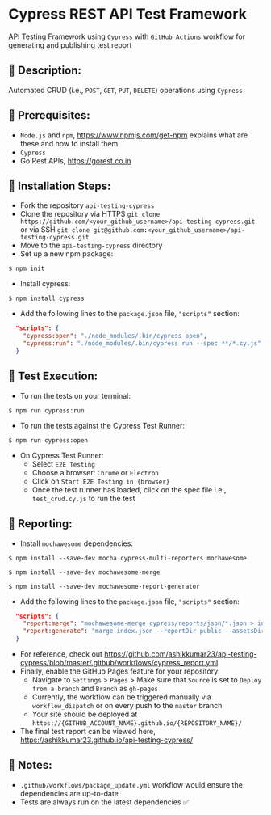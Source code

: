 # Cypress REST API Test Framework

API Testing Framework using `Cypress` with `GitHub Actions` workflow for generating and publishing test report

## 🚀 Description:

Automated CRUD (i.e., `POST`, `GET`, `PUT`, `DELETE`) operations using `Cypress`

## 🚀 Prerequisites:

- `Node.js` and `npm`, https://www.npmjs.com/get-npm explains what are these and how to install them
- `Cypress`
- Go Rest APIs, https://gorest.co.in

## 🚀 Installation Steps:

- Fork the repository `api-testing-cypress`
- Clone the repository via HTTPS `git clone https://github.com/<your_github_username>/api-testing-cypress.git` or via SSH `git clone git@github.com:<your_github_username>/api-testing-cypress.git`
- Move to the `api-testing-cypress` directory
- Set up a new npm package:

```commandline
$ npm init
```

- Install cypress:

```commandline
$ npm install cypress
```

- Add the following lines to the `package.json` file, `"scripts"` section:

```json
  "scripts": {
    "cypress:open": "./node_modules/.bin/cypress open",
    "cypress:run": "./node_modules/.bin/cypress run --spec **/*.cy.js"
  }
```

## 🚀 Test Execution:

- To run the tests on your terminal:

```commandline
$ npm run cypress:run
```

- To run the tests against the Cypress Test Runner:

```commandline
$ npm run cypress:open
```

- On Cypress Test Runner:
  - Select `E2E Testing`
  - Choose a browser: `Chrome` or `Electron`
  - Click on `Start E2E Testing in {browser}`
  - Once the test runner has loaded, click on the spec file i.e., `test_crud.cy.js` to run the test

## 🚀 Reporting:

- Install `mochawesome` dependencies:

```commandline
$ npm install --save-dev mocha cypress-multi-reporters mochawesome
```

```commandline
$ npm install --save-dev mochawesome-merge
```

```commandline
$ npm install --save-dev mochawesome-report-generator
```

- Add the following lines to the `package.json` file, `"scripts"` section:

```json
  "scripts": {
    "report:merge": "mochawesome-merge cypress/reports/json/*.json > index.json",
    "report:generate": "marge index.json --reportDir public --assetsDir public/assets --reportPageTitle index.html"
  }
```

- For reference, check out https://github.com/ashikkumar23/api-testing-cypress/blob/master/.github/workflows/cypress_report.yml
- Finally, enable the GitHub Pages feature for your repository:
  - Navigate to `Settings` > `Pages` > Make sure that `Source` is set to `Deploy from a branch` and `Branch` as `gh-pages`
  - Currently, the workflow can be triggered manually via `workflow_dispatch` or on every push to the `master` branch
  - Your site should be deployed at `https://{GITHUB_ACCOUNT_NAME}.github.io/{REPOSITORY_NAME}/`
- The final test report can be viewed here, https://ashikkumar23.github.io/api-testing-cypress/

## 🚀 Notes:

- `.github/workflows/package_update.yml` workflow would ensure the dependencies are up-to-date
- Tests are always run on the latest dependencies ✅
